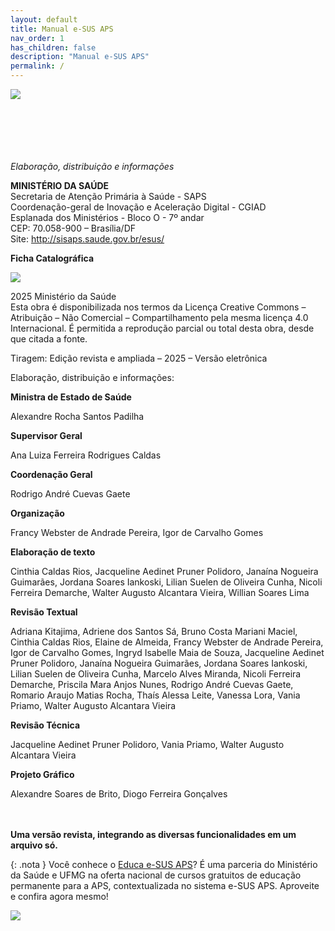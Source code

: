 ```yaml
---
layout: default
title: Manual e-SUS APS
nav_order: 1
has_children: false
description: "Manual e-SUS APS"
permalink: /
---
```


<!-- Google tag (gtag.js) -->
<script async src="https://www.googletagmanager.com/gtag/js?id=G-56V190L77T"></script>
<script>
  window.dataLayer = window.dataLayer || [];
  function gtag(){dataLayer.push(arguments);}
  gtag('js', new Date());

  gtag('config', 'G-56V190L77T');
</script>

<img src="./indexnovo.png">
<br>
<br>
<br>
<br>
<br>
<br>

*Elaboração, distribuição e informações*<br>

**MINISTÉRIO DA SAÚDE**<br>
Secretaria de Atenção Primária à Saúde - SAPS<br>
Coordenação-geral de Inovação e Aceleração Digital - CGIAD<br>
Esplanada dos Ministérios - Bloco O - 7º andar<br>
CEP: 70.058-900 – Brasília/DF<br>
Site: <http://sisaps.saude.gov.br/esus/><br>


**Ficha Catalográfica**

![](fichacatalografica.jpg)

2025 Ministério da Saúde<br>
Esta obra é disponibilizada nos termos da Licença Creative Commons – Atribuição – Não Comercial – Compartilhamento pela mesma licença 4.0 Internacional. É permitida a reprodução parcial ou total desta obra, desde que citada a fonte.<br>

Tiragem: Edição revista e ampliada – 2025 – Versão eletrônica<br>

Elaboração, distribuição e informações:<br>


**Ministra de Estado de Saúde**

Alexandre Rocha Santos Padilha

**Supervisor Geral**

Ana Luiza Ferreira Rodrigues Caldas

**Coordenação Geral**

Rodrigo André Cuevas Gaete

**Organização**

Francy Webster de Andrade Pereira, Igor de Carvalho Gomes

**Elaboração de texto** 

Cinthia Caldas Rios, Jacqueline Aedinet Pruner Polidoro, Janaína Nogueira Guimarães, Jordana Soares Iankoski, Lilian Suelen de Oliveira Cunha, Nicoli Ferreira Demarche, Walter Augusto Alcantara Vieira, Willian Soares Lima 

**Revisão Textual** 

Adriana Kitajima, Adriene dos Santos Sá, Bruno Costa Mariani Maciel, Cinthia Caldas Rios, Elaine de Almeida, Francy Webster de Andrade Pereira, Igor de Carvalho Gomes, Ingryd Isabelle Maia de Souza, Jacqueline Aedinet Pruner Polidoro, Janaína Nogueira Guimarães, Jordana Soares Iankoski, Lilian Suelen de Oliveira Cunha, Marcelo Alves Miranda, Nicoli Ferreira Demarche, Priscila Mara Anjos Nunes, Rodrigo André Cuevas Gaete, Romario Araujo Matias Rocha, Thaís Alessa Leite, Vanessa Lora, Vania Priamo, Walter Augusto Alcantara Vieira  

**Revisão Técnica**  

Jacqueline Aedinet Pruner Polidoro, Vania Priamo, Walter Augusto Alcantara Vieira

**Projeto Gráfico** 

Alexandre Soares de Brito, Diogo Ferreira Gonçalves 
<br>
<br>
<br>



**Uma versão revista, integrando as diversas funcionalidades em um arquivo só.** 

 
{: .nota }
Você conhece o [Educa e-SUS APS](https://educaesusaps.medicina.ufmg.br/)? É uma parceria do Ministério da Saúde e UFMG na oferta nacional de cursos gratuitos de educação permanente para a APS, contextualizada no sistema e-SUS APS. Aproveite e confira agora mesmo!


![](qrcodeeducaesus.png)


